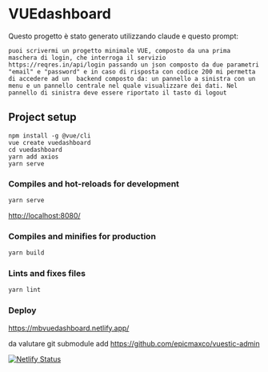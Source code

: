 # VUEdashboard

Questo progetto è stato generato utilizzando claude e questo prompt:

```text
puoi scrivermi un progetto minimale VUE, composto da una prima maschera di login, che interroga il servizio https://reqres.in/api/login passando un json composto da due parametri "email" e "password" e in caso di risposta con codice 200 mi permetta di accedere ad un  backend composto da: un pannello a sinistra con un menu e un pannello centrale nel quale visualizzare dei dati. Nel pannello di sinistra deve essere riportato il tasto di logout
```

## Project setup

```
npm install -g @vue/cli
vue create vuedashboard
cd vuedashboard
yarn add axios
yarn serve
```

### Compiles and hot-reloads for development

```bash
yarn serve
```

<http://localhost:8080/>

### Compiles and minifies for production

```bash
yarn build
```

### Lints and fixes files

```bash
yarn lint
```

### Deploy

https://mbvuedashboard.netlify.app/

da valutare git submodule add https://github.com/epicmaxco/vuestic-admin

[![Netlify Status](https://api.netlify.com/api/v1/badges/8458d1ad-c993-4395-b12e-d87665ba4456/deploy-status)](https://app.netlify.com/sites/mbvuedashboard/deploys)

